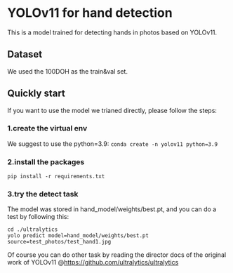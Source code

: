 # YOLOv11 for hand detection
This is a model trained for detecting hands in photos based on YOLOv11.

## Dataset
We used the 100DOH as the train&val set.

## Quickly start
If you want to use the model we trianed directly, please follow the steps:

### 1.create the virtual env
We suggest to use the python=3.9:
```conda create -n yolov11 python=3.9```

### 2.install the packages
```pip install -r requirements.txt```

### 3.try the detect task
The model was stored in hand_model/weights/best.pt, and you can do a test by following this:
```
cd ./ultralytics
yolo predict model=hand_model/weights/best.pt source=test_photos/test_hand1.jpg
```

Of course you can do other task by reading the director docs of the original work of YOLOv11
@https://github.com/ultralytics/ultralytics
